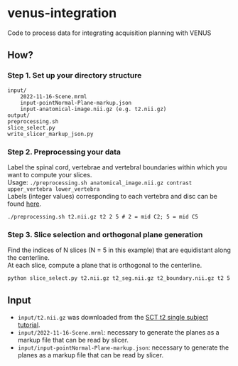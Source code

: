 # venus-integration
Code to process data for integrating acquisition planning with VENUS

## How?
### Step 1. Set up your directory structure
```
input/
	2022-11-16-Scene.mrml
	input-pointNormal-Plane-markup.json
	input-anatomical-image.nii.gz (e.g. t2.nii.gz)
output/
preprocessing.sh
slice_select.py
write_slicer_markup_json.py
```

### Step 2. Preprocessing your data
Label the spinal cord, vertebrae and vertebral boundaries within which you want to compute your slices. \
Usage: `./preprocessing.sh anatomical_image.nii.gz contrast upper_vertebra lower_vertebra` \
Labels (integer values) corresponding to each vertebra and disc can be found [here](https://spinalcordtoolbox.com/user_section/tutorials/registration-to-template/vertebral-labeling/labeling-conventions.html).
```
./preprocessing.sh t2.nii.gz t2 2 5 # 2 = mid C2; 5 = mid C5
```

### Step 3. Slice selection and orthogonal plane generation
Find the indices of N slices (N = 5 in this example) that are equidistant along the centerline. \
At each slice, compute a plane that is orthogonal to the centerline. 
```
python slice_select.py t2.nii.gz t2_seg.nii.gz t2_boundary.nii.gz t2 5
```

## Input
* `input/t2.nii.gz` was downloaded from the [SCT t2 single subject tutorial](https://spinalcordtoolbox.com/user_section/tutorials/segmentation/before-starting.html).
* `input/2022-11-16-Scene.mrml`: necessary to generate the planes as a markup file that can be read by slicer.
* `input/input-pointNormal-Plane-markup.json`: necessary to generate the planes as a markup file that can be read by slicer.

